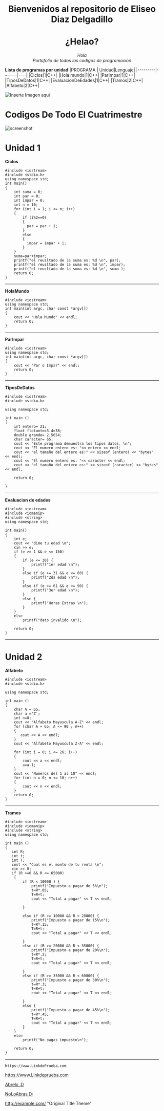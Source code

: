 
<center>

# Bienvenidos al repositorio de Eliseo Diaz Delgadillo
# ¿Helao?

*Hola*  
*Portafolio de todos los codigos de programacion*
</center>

**Lista de programas por unidad** 
 |PROGRAMA | Unidad|Lenguaje|
 |---------|-------|----|
 |Ciclos|1|C++|
 |Hola mundo|1|C++|
 |ParImpar|1|C++|
 |TiposDeDatos|1|C++|
 |EvaluacionDeEdades|1|C++|
 |Tramos|2|C++|
 |Alfabeto|2|C++|

![Inserte Imagen aqui](https://github.com/UP210639/UP210639_CPP/blob/main/Recursos/Link.jpg)

# Codigos De Todo El Cuatrimestre

![screenshot](https://github.com/UP210639/UP210639_CPP/blob/main/Recursos/Elma.jpg)  


# Unidad 1
**Ciclos**
````
#include <iostream>
#include <stdio.h>
using namespace std;
int main()
{
    int suma = 0;
    int par = 0;
    int impar = 0;
    int n = 10;
    for (int i = 1; i <= n; i++)
    {
        if (i%2==0)
        {
          par = par + i;   
        }
        else
        {
          impar = impar + i;
        } 
    }
    suma=par+impar;
    printf("el reusltado de la suma es: %d \n", par);
    printf("el reusltado de la suma es: %d \n", impar);
    printf("el reusltado de la suma es: %d \n", suma );
    return 0;
}

````
---
**HolaMundo**
````
#include <iostream>
using namespace std;
int main(int argc, char const *argv[])
{
    cout << "Hola Mundo" << endl;
    return 0;
}
````
---
**ParImpar**
````
#include <iostream>
using namespace std;
int main(int argc, char const *argv[])
{
    cout << "Par o Impar" << endl;
    return 0;
}

````
---
**TiposDeDatos**
````
#include <iostream>
#include <stdio.h>

using namespace std;

int main ()
{
    int entero= 21;
    float flotante=3.4e38;
    double grande= 2.5654;
    char caracter= 65;
    cout << "Este programa demuestra los tipos datos, \n";
    cout << "El numero entero es: "<< entero << endl;
    cout << "el tamaño del entero es:" << sizeof (entero) << "bytes" << endl;
    cout << "El numero entero es: "<< caracter << endl;
    cout << "el tamaño del entero es:" << sizeof (caracter) << "bytes" << endl;

    return 0;

}
````
--- 
**Evaluacion de edades**
````
#include <iostream>
#include <iomanip>
#include <string>
using namespace std;

int main()
{
    int e;
    cout << "dime tu edad \n";
    cin >> e;
    if (e >= 1 && e <= 150)
    {
        if (e <= 30) {
            printf("1er edad \n");
        }
        else if (e >= 31 && e <= 60) {
            printf("2da edad \n");
        }
        else if (e >= 61 && e <= 90) {
            printf("3er edad \n");
        }
        else {
            printf("Horas Extras \n");
        }
    }
    else
        printf("dato invalido \n");

    return 0;
}

````
---
# Unidad 2 
**Alfabeto**
````
#include <iostream>
#include <stdio.h>

using namespace std;

int main ()
{
    char A = 65;
    char a ='Z';
    int n=0;
    cout << "Alfabeto Mayuscula A-Z" << endl;
    for (char A = 65; A <= 90 ; A++)
    {
       cout << A << endl;
    }
    cout << "Alfabeto Mayuscula Z-A" << endl;
    
    for (int i = 0; i <= 26; i++)
    {
        cout << a << endl;
        a=a-1;
    }
    cout << "Numeros del 1 al 10" << endl;
    for (int n = 0; n <= 10; n++)
    {
        cout << n << endl;
    }
    return 0;   
}

````
---
**Tramos**
````
#include <iostream>
#include <iomanip>
#include <string>
using namespace std;

int main () 
{ 
   int R;
   int t;
   int T;
   cout << "Cual es el monto de tu renta \n";
   cin >> R;
   if (R >=0 && R <= 65000)
    {
        if (R < 10000 ) {
            printf("Impuesto a pagar de 5%\n");
            t=R*.05;
            T=R+t;
            cout << "Total a pagar" << T << endl;
            
        }

        else if (R >= 10000 && R < 20000) {
            printf("Impuesto a pagar de 15%\n");
            t=R*.15;
            T=R+t;
            cout << "Total a pagar" << T << endl;
            
        }
        else if (R >= 20000 && R < 35000) {
            printf("Impuesto a pagar de 20%\n");
            t=R*.2;
            T=R+t;
            cout << "Total a pagar" << T << endl;
            
        }
        else if (R >= 35000 && R < 60000) {
            printf("Impuesto a pagar de 30%\n");
            t=R*.3;
            T=R+t;
            cout << "Total a pagar" << T << endl;
            
        }
        else {
            printf("Impuesto a pagar de 45%\n");
            t=R*.45;
            T=R+t;
            cout << "Total a pagar" << T << endl;
        }
    }
    else
        printf("No pagas impuesto\n");

    return 0;
}
````
---

`https://www.LinkdePrueba.com`

https://www.Linkdeprueba.com

[Abrelo :D](https://www.youtube.com/watch?v=dQw4w9WgXcQ)

[NoLoAbras D:](https://www.youtube.com/watch?v=E9de-cmycx8)

<http://example.com/> "Original Title Theme"